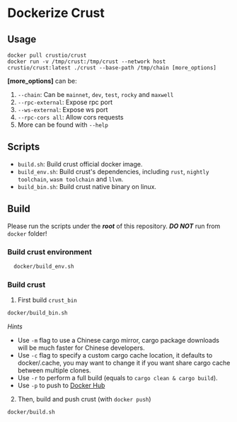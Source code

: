 # Dockerize Crust

## Usage

```shell
docker pull crustio/crust
docker run -v /tmp/crust:/tmp/crust --network host crustio/crust:latest ./crust --base-path /tmp/chain [more_options]
```

**[more_options]** can be:
1. `--chain`: Can be `mainnet`, `dev`, `test`, `rocky` and `maxwell`
2. `--rpc-external`: Expose rpc port
3. `--ws-external`: Expose ws port
4. `--rpc-cors all`: Allow cors requests
5. More can be found with `--help`

## Scripts

- `build.sh`: Build crust official docker image.
- `build_env.sh`: Build crust's dependencies, including `rust`, `nightly toolchain`, `wasm toolchain` and `llvm`.
- `build_bin.sh`: Build crust native binary on linux.

## Build

Please run the scripts under the ***root*** of this repository. ***DO NOT*** run from `docker` folder!

### Build crust environment

```bash
  docker/build_env.sh
```

### Build crust

1. First build `crust_bin`

  ```bash
  docker/build_bin.sh
  ```

*Hints*

- Use `-m` flag to use a Chinese cargo mirror, cargo package downloads will be much faster for Chinese developers.
- Use `-c` flag to specify a custom cargo cache location,
    it defaults to docker/.cache, you may want to change it if you want share cargo cache between multiple clones.
- Use `-r` to perform a full build (equals to `cargo clean & cargo build`).
- Use `-p` to push to [Docker Hub](https://hub.docker.com/)

2. Then, build and push crust (with `docker push`)

  ```bash
  docker/build.sh
  ```
